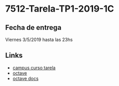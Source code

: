 # 7512-Tarela-TP1-2019-1C

## Fecha de entrega
Viernes 3/5/2019 hasta las 23hs

## Links
* [campus curso tarela](https://campus.fi.uba.ar/course/view.php?id=79)
* [octave](https://www.gnu.org/software/octave)
* [octave docs](https://octave.org/doc/interpreter)
